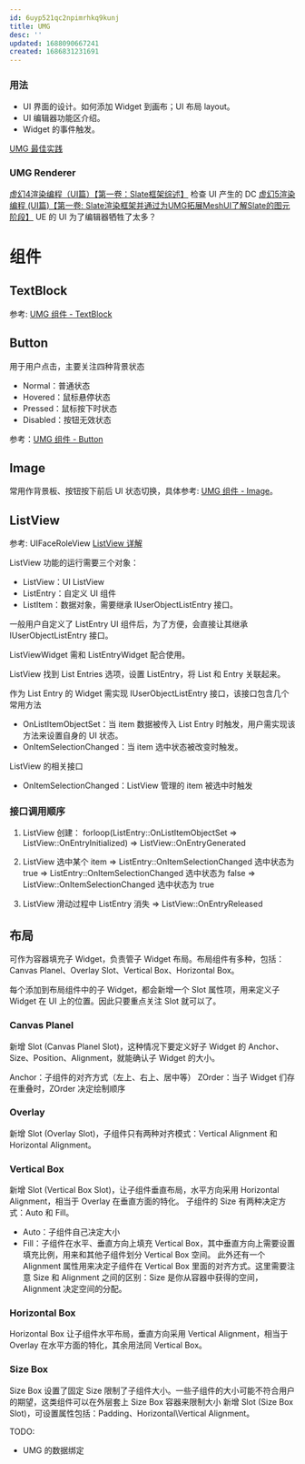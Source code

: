 ```yaml
---
id: 6uyp521qc2npimrhkq9kunj
title: UMG
desc: ''
updated: 1688090667241
created: 1686831231691
---
```


### 用法
- UI 界面的设计。如何添加 Widget 到画布；UI 布局 layout。
- UI 编辑器功能区介绍。
- Widget 的事件触发。

[UMG 最佳实践](https://docs.unrealengine.com/5.2/en-US/umg-best-practices-in-unreal-engine/)


### UMG Renderer
[虚幻4渲染编程（UI篇）【第一卷：Slate框架综述】](https://zhuanlan.zhihu.com/p/45682313) 检查 UI 产生的 DC
[虚幻5渲染编程 (UI篇)【第一卷: Slate渲染框架并通过为UMG拓展MeshUI了解Slate的图元阶段】](https://zhuanlan.zhihu.com/p/387752531) UE 的 UI 为了编辑器牺牲了太多？

# 组件

## TextBlock

参考: [UMG 组件 - TextBlock](https://zhuanlan.zhihu.com/p/136463055)

## Button
用于用户点击，主要关注四种背景状态
- Normal：普通状态
- Hovered：鼠标悬停状态
- Pressed：鼠标按下时状态
- Disabled：按钮无效状态

参考：[UMG 组件 - Button](https://zhuanlan.zhihu.com/p/102089811)

## Image 
常用作背景板、按钮按下前后 UI 状态切换，具体参考: [UMG 组件 - Image](https://zhuanlan.zhihu.com/p/136472896?utm_medium=social&utm_oi=1565688472064749568&utm_psn=1657724344171253760&utm_source=ZHShareTargetIDMore)。

## ListView
参考: UIFaceRoleView [ListView 详解](https://zhuanlan.zhihu.com/p/127184008)

ListView 功能的运行需要三个对象：
- ListView：UI ListView
- ListEntry：自定义 UI 组件
- ListItem：数据对象，需要继承 IUserObjectListEntry 接口。

一般用户自定义了 ListEntry UI 组件后，为了方便，会直接让其继承 IUserObjectListEntry 接口。

ListViewWidget 需和 ListEntryWidget 配合使用。

ListView 找到 List Entries 选项，设置 ListEntry，将 List 和 Entry 关联起来。

作为 List Entry 的 Widget 需实现 IUserObjectListEntry 接口，该接口包含几个常用方法 
- OnListItemObjectSet：当 item 数据被传入 List Entry 时触发，用户需实现该方法来设置自身的 UI 状态。
- OnItemSelectionChanged：当 item 选中状态被改变时触发。

ListView 的相关接口
- OnItemSelectionChanged：ListView 管理的 item 被选中时触发

### 接口调用顺序
1. ListView 创建：
forloop(ListEntry::OnListItemObjectSet => ListView::OnEntryInitialized) 
=> ListView::OnEntryGenerated

2. ListView 选中某个 item
=> ListEntry::OnItemSelectionChanged 选中状态为 true
=> ListEntry::OnItemSelectionChanged 选中状态为 false
=> ListView::OnItemSelectionChanged 选中状态为 true

3. ListView 滑动过程中 ListEntry 消失
=> ListView::OnEntryReleased

## 布局
可作为容器填充子 Widget，负责管子 Widget 布局。布局组件有多种，包括：Canvas Planel、Overlay Slot、Vertical Box、Horizontal Box。

每个添加到布局组件中的子 Widget，都会新增一个 Slot 属性项，用来定义子 Widget 在 UI 上的位置。因此只要重点关注 Slot 就可以了。

### Canvas Planel
新增 Slot (Canvas Planel Slot)，这种情况下要定义好子 Widget 的 Anchor、Size、Position、Alignment，就能确认子 Widget 的大小。

Anchor：子组件的对齐方式（左上、右上、居中等）
ZOrder：当子 Widget 们存在重叠时，ZOrder 决定绘制顺序

### Overlay 
新增 Slot (Overlay Slot)，子组件只有两种对齐模式：Vertical Alignment 和 Horizontal Alignment。

### Vertical Box
新增 Slot (Vertical Box Slot)，让子组件垂直布局，水平方向采用 Horizontal Alignment，相当于 Overlay 在垂直方面的特化。
子组件的 Size 有两种决定方式：Auto 和 Fill。
- Auto：子组件自己决定大小
- Fill：子组件在水平、垂直方向上填充 Vertical Box，其中垂直方向上需要设置填充比例，用来和其他子组件划分 Vertical Box 空间。
此外还有一个 Alignment 属性用来决定子组件在 Vertical Box 里面的对齐方式。这里需要注意 Size 和 Alignment 之间的区别：Size 是你从容器中获得的空间，Alignment 决定空间的分配。

### Horizontal Box
Horizontal Box 让子组件水平布局，垂直方向采用 Vertical Alignment，相当于 Overlay 在水平方面的特化，其余用法同 Vertical Box。

### Size Box
Size Box 设置了固定 Size 限制了子组件大小。一些子组件的大小可能不符合用户的期望，这类组件可以在外层套上 Size Box 容器来限制大小
新增 Slot (Size Box Slot)，可设置属性包括：Padding、Horizontal\Vertical Alignment。

TODO:
- UMG 的数据绑定